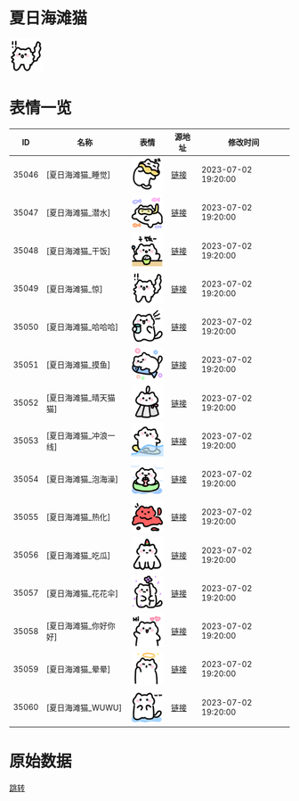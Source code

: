 # 夏日海滩猫

<img src="./cover.png" height="60" alt="cover" />

# 表情一览

|ID|名称|表情|源地址|修改时间|
|----|----|----|----|----|
|35046|[夏日海滩猫_睡觉]|<img src="./pic/035046_%5B夏日海滩猫_睡觉%5D.png" height="60" alt="睡觉"/>|[链接](https://i0.hdslb.com/bfs/garb/aedbf9d709f63855900340becd906a5b41a68f46.png)|2023-07-02 19:20:00|
|35047|[夏日海滩猫_潜水]|<img src="./pic/035047_%5B夏日海滩猫_潜水%5D.png" height="60" alt="潜水"/>|[链接](https://i0.hdslb.com/bfs/garb/21394bf6e8b99eca4a6220446c3c46a66212fe2f.png)|2023-07-02 19:20:00|
|35048|[夏日海滩猫_干饭]|<img src="./pic/035048_%5B夏日海滩猫_干饭%5D.png" height="60" alt="干饭"/>|[链接](https://i0.hdslb.com/bfs/garb/156993238dfea04533d096069261e0f8530079b9.png)|2023-07-02 19:20:00|
|35049|[夏日海滩猫_惊]|<img src="./pic/035049_%5B夏日海滩猫_惊%5D.png" height="60" alt="惊"/>|[链接](https://i0.hdslb.com/bfs/garb/3fe3561408736b2c595a7eae018cd4d7f5077d45.png)|2023-07-02 19:20:00|
|35050|[夏日海滩猫_哈哈哈]|<img src="./pic/035050_%5B夏日海滩猫_哈哈哈%5D.png" height="60" alt="哈哈哈"/>|[链接](https://i0.hdslb.com/bfs/garb/4ac69a0b28e15900a8d2909a8f00420c14c02294.png)|2023-07-02 19:20:00|
|35051|[夏日海滩猫_摸鱼]|<img src="./pic/035051_%5B夏日海滩猫_摸鱼%5D.png" height="60" alt="摸鱼"/>|[链接](https://i0.hdslb.com/bfs/garb/58ba2297087d2015dc43db296d63f38a3f8151ee.png)|2023-07-02 19:20:00|
|35052|[夏日海滩猫_晴天猫猫]|<img src="./pic/035052_%5B夏日海滩猫_晴天猫猫%5D.png" height="60" alt="晴天猫猫"/>|[链接](https://i0.hdslb.com/bfs/garb/8f6c9069627cd48077e86011309fbf68720e5426.png)|2023-07-02 19:20:00|
|35053|[夏日海滩猫_冲浪一线]|<img src="./pic/035053_%5B夏日海滩猫_冲浪一线%5D.png" height="60" alt="冲浪一线"/>|[链接](https://i0.hdslb.com/bfs/garb/ad2709c5bf0b590d32dcdab67e3a8d361efccf32.png)|2023-07-02 19:20:00|
|35054|[夏日海滩猫_泡海澡]|<img src="./pic/035054_%5B夏日海滩猫_泡海澡%5D.png" height="60" alt="泡海澡"/>|[链接](https://i0.hdslb.com/bfs/garb/f1ee54c95fadd5b58129f86e74a7c8fb1670437c.png)|2023-07-02 19:20:00|
|35055|[夏日海滩猫_热化]|<img src="./pic/035055_%5B夏日海滩猫_热化%5D.png" height="60" alt="热化"/>|[链接](https://i0.hdslb.com/bfs/garb/2283c331054d1ad0d592efa154402efda9e0aeb9.png)|2023-07-02 19:20:00|
|35056|[夏日海滩猫_吃瓜]|<img src="./pic/035056_%5B夏日海滩猫_吃瓜%5D.png" height="60" alt="吃瓜"/>|[链接](https://i0.hdslb.com/bfs/garb/36e4047478af300a1618ef207bdf2ade105e6915.png)|2023-07-02 19:20:00|
|35057|[夏日海滩猫_花花伞]|<img src="./pic/035057_%5B夏日海滩猫_花花伞%5D.png" height="60" alt="花花伞"/>|[链接](https://i0.hdslb.com/bfs/garb/0e9e3d3a3e6fb51036e8bcbbd2fae3032f3ffaff.png)|2023-07-02 19:20:00|
|35058|[夏日海滩猫_你好你好]|<img src="./pic/035058_%5B夏日海滩猫_你好你好%5D.png" height="60" alt="你好你好"/>|[链接](https://i0.hdslb.com/bfs/garb/485e1936e89ccbee89e9545bb6e5724613d03f0b.png)|2023-07-02 19:20:00|
|35059|[夏日海滩猫_晕晕]|<img src="./pic/035059_%5B夏日海滩猫_晕晕%5D.png" height="60" alt="晕晕"/>|[链接](https://i0.hdslb.com/bfs/garb/d65532379a2b77358bed33d189c0087c0e2a42de.png)|2023-07-02 19:20:00|
|35060|[夏日海滩猫_WUWU]|<img src="./pic/035060_%5B夏日海滩猫_WUWU%5D.png" height="60" alt="WUWU"/>|[链接](https://i0.hdslb.com/bfs/garb/20098da8f8faf6317d72c3b519fb8c0435f1948c.png)|2023-07-02 19:20:00|

# 原始数据

[跳转](./raw.json)

